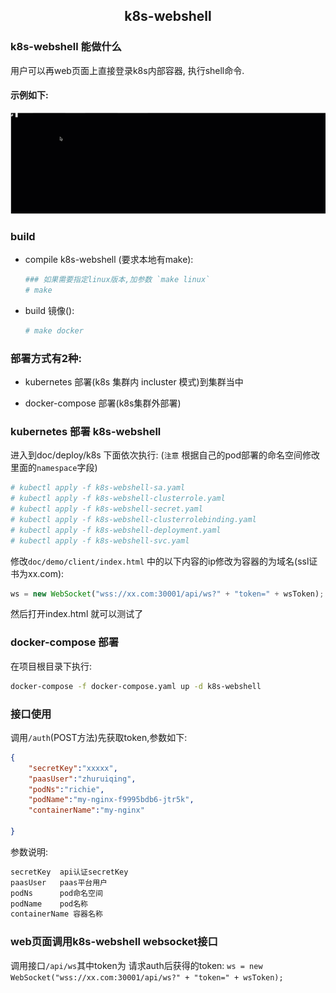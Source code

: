 ## <center>k8s-webshell<center>

### k8s-webshell 能做什么
用户可以再web页面上直接登录k8s内部容器, 执行shell命令.  
#### 示例如下:
![k8s-webshell](docs/imgs/k8s-webshell.gif)

### build

- compile k8s-webshell (要求本地有make): 
    ```bash
    ### 如果需要指定linux版本,加参数 `make linux`
    # make 
    ```
    
- build 镜像(): 
    ```bash
    # make docker 
    ```  


### 部署方式有2种:
- kubernetes 部署(k8s 集群内 incluster 模式)到集群当中
  
- docker-compose 部署(k8s集群外部署) 

### kubernetes 部署 k8s-webshell

进入到doc/deploy/k8s 下面依次执行:
(`注意` 根据自己的pod部署的命名空间修改里面的`namespace`字段)
```bash
# kubectl apply -f k8s-webshell-sa.yaml
# kubectl apply -f k8s-webshell-clusterrole.yaml
# kubectl apply -f k8s-webshell-secret.yaml 
# kubectl apply -f k8s-webshell-clusterrolebinding.yaml
# kubectl apply -f k8s-webshell-deployment.yaml
# kubectl apply -f k8s-webshell-svc.yaml
```
修改`doc/demo/client/index.html` 中的以下内容的ip修改为容器的为域名(ssl证书为xx.com):
```javascript
ws = new WebSocket("wss://xx.com:30001/api/ws?" + "token=" + wsToken);
```
然后打开index.html 就可以测试了

### docker-compose 部署

在项目根目录下执行:
```bash
docker-compose -f docker-compose.yaml up -d k8s-webshell 
```

### 接口使用 
调用`/auth`(POST方法)先获取token,参数如下:
```json
{
	"secretKey":"xxxxx", 
	"paasUser":"zhuruiqing",
	"podNs":"richie",
	"podName":"my-nginx-f9995bdb6-jtr5k",
	"containerName":"my-nginx"
	
}
```
参数说明:
```python
secretKey  api认证secretKey
paasUser   paas平台用户
podNs      pod命名空间
podName    pod名称
containerName 容器名称

```

### web页面调用k8s-webshell websocket接口
调用接口`/api/ws`其中token为 请求auth后获得的token:
`ws = new WebSocket("wss://xx.com:30001/api/ws?" + "token=" + wsToken);`

